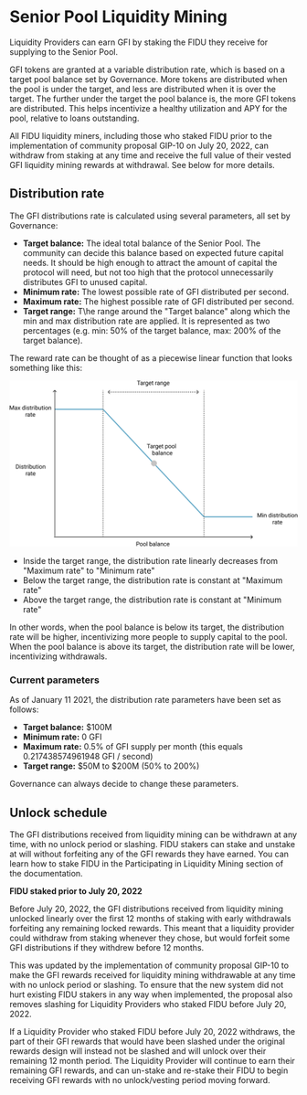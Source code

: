 # Senior Pool Liquidity Mining

Liquidity Providers can earn GFI by staking the FIDU they receive for supplying to the Senior Pool.

GFI tokens are granted at a variable distribution rate, which is based on a target pool balance set by Governance. More tokens are distributed when the pool is under the target, and less are distributed when it is over the target. The further under the target the pool balance is, the more GFI tokens are distributed. This helps incentivize a healthy utilization and APY for the pool, relative to loans outstanding.

All FIDU liquidity miners, including those who staked FIDU prior to the implementation of community proposal GIP-10 on July 20, 2022, can withdraw from staking at any time and receive the full value of their vested GFI liquidity mining rewards at withdrawal. See below for more details.



## Distribution rate

The GFI distributions rate is calculated using several parameters, all set by Governance:

* **Target balance:** The ideal total balance of the Senior Pool. The community can decide this balance based on expected future capital needs. It should be high enough to attract the amount of capital the protocol will need, but not too high that the protocol unnecessarily distributes GFI to unused capital.
* **Minimum rate:** The lowest possible rate of GFI distributed per second.
* **Maximum rate:** The highest possible rate of GFI distributed per second.
* **Target range:** T\he range around the "Target balance" along which the min and max distribution rate are applied. It is represented as two percentages (e.g. min: 50% of the target balance, max: 200% of the target balance).

The reward rate can be thought of as a piecewise linear function that looks something like this:

![](<../../.gitbook/assets/image (1).png>)

* Inside the target range, the distribution rate linearly decreases from "Maximum rate" to "Minimum rate"
* Below the target range, the distribution rate is constant at "Maximum rate"
* Above the target range, the distribution rate is constant at "Minimum rate"

In other words, when the pool balance is below its target, the distribution rate will be higher, incentivizing more people to supply capital to the pool. When the pool balance is above its target, the distribution rate will be lower, incentivizing withdrawals.

### Current parameters

As of January 11 2021, the distribution rate parameters have been set as follows:

* **Target balance:** $100M
* **Minimum rate:** 0 GFI
* **Maximum rate:** 0.5% of GFI supply per month (this equals 0.217438574961948 GFI / second)
* **Target range:** $50M to $200M (50% to 200%)

Governance can always decide to change these parameters.



## Unlock schedule

The GFI distributions received from liquidity mining can be withdrawn at any time, with no unlock period or slashing. FIDU stakers can stake and unstake at will without forfeiting any of the GFI rewards they have earned. You can learn how to stake FIDU in the Participating in Liquidity Mining section of the documentation.

**FIDU staked prior to July 20, 2022**

Before July 20, 2022, the GFI distributions received from liquidity mining unlocked linearly over the first 12 months of staking with early withdrawals forfeiting any remaining locked rewards. This meant that a liquidity provider could withdraw from staking whenever they chose, but would forfeit some GFI distributions if they withdrew before 12 months.

This was updated by the implementation of community proposal GIP-10 to make the GFI rewards received for liquidity mining withdrawable at any time with no unlock period or slashing. To ensure that the new system did not hurt existing FIDU stakers in any way when implemented, the proposal also removes slashing for Liquidity Providers who staked FIDU before July 20, 2022.

If a Liquidity Provider who staked FIDU before July 20, 2022 withdraws, the part of their GFI rewards that would have been slashed under the original rewards design will instead not be slashed and will unlock over their remaining 12 month period. The Liquidity Provider will continue to earn their remaining GFI rewards, and can un-stake and re-stake their FIDU to begin receiving GFI rewards with no unlock/vesting period moving forward.

